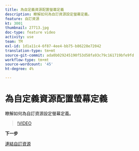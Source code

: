 ```yaml
---
title: 為自定義資源配置螢幕定義
description: 瞭解如何為自訂資源設定螢幕定義。
feature: 自訂資源
kt: 3001
thumbnail: 27713.jpg
doc-type: feature video
activity: use
team: TM
exl-id: 1d1a11c4-6f87-4ee4-bb75-b86228e72042
translation-type: tm+mt
source-git-commit: ada0b029245190f53d58fa93c79c161719bfe9fd
workflow-type: tm+mt
source-wordcount: '45'
ht-degree: 4%

---
```


# 為自定義資源配置螢幕定義

瞭解如何為自訂資源設定螢幕定義。

>[!VIDEO](https://video.tv.adobe.com/v/27713?quality=9)

**下一步**

[連結自訂資源](./linking-custom-resources.md)
